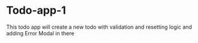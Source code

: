 # Todo-app-1

This todo app will create a new todo with validation and resetting logic and adding Error Modal in there
